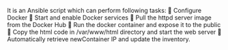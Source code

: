 It is an Ansible script which can perform following tasks:
🔹 Configure Docker
🔹 Start and enable Docker services
🔹 Pull the httpd server image from the Docker Hub
🔹 Run the docker container and expose it to the public
🔹 Copy the html code in /var/www/html directory
and start the web server
🔹 Automatically retrieve newContainer IP and update the inventory.

